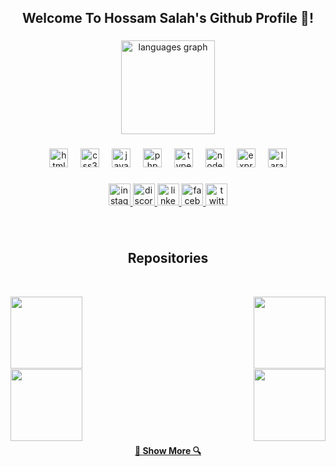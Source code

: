 <h2 align="center">Welcome To Hossam Salah's Github Profile 👋! </h2>

###

<div align="center">
  <img src="https://github-readme-stats.vercel.app/api/top-langs?username=hossamsalah22&locale=en&hide_title=false&layout=compact&card_width=320&langs_count=6&theme=dracula&hide_border=false" height="150" alt="languages graph"  />
</div>

###

<div align="center">
  <img src="https://cdn.jsdelivr.net/gh/devicons/devicon/icons/html5/html5-original.svg" height="30" alt="html5 logo"  />
  <img width="12" />
  <img src="https://cdn.jsdelivr.net/gh/devicons/devicon/icons/css3/css3-original.svg" height="30" alt="css3 logo"  />
  <img width="12" />
  <img src="https://cdn.jsdelivr.net/gh/devicons/devicon/icons/javascript/javascript-original.svg" height="30" alt="javascript logo"  />
  <img width="12" />
  <img src="https://cdn.jsdelivr.net/gh/devicons/devicon/icons/php/php-original.svg" height="30" alt="php logo"  />
  <img width="12" />
  <img src="https://cdn.jsdelivr.net/gh/devicons/devicon/icons/typescript/typescript-original.svg" height="30" alt="typescript logo"  />
  <img width="12" />
  <img src="https://cdn.jsdelivr.net/gh/devicons/devicon/icons/nodejs/nodejs-original.svg" height="30" alt="nodejs logo"  />
  <img width="12" />
  <img src="https://cdn.jsdelivr.net/gh/devicons/devicon/icons/express/express-original.svg" height="30" alt="express logo"  />
  <img width="12" />
  <img src="https://cdn.jsdelivr.net/gh/devicons/devicon/icons/laravel/laravel-plain.svg" height="30" alt="laravel logo"  />
</div>

###

<div align="center">
  <a href="https://www.instagram.com/hossamsalah22" target="_blank">
    <img src="https://img.shields.io/static/v1?message=Instagram&logo=instagram&label=&color=E4405F&logoColor=white&labelColor=&style=for-the-badge" height="35" alt="instagram logo"  />
  </a>
  <a href="https://discord.com/channels/@hossamsalah22" target="_blank">
    <img src="https://img.shields.io/static/v1?message=Discord&logo=discord&label=&color=7289DA&logoColor=white&labelColor=&style=for-the-badge" height="35" alt="discord logo"  />
  </a>
  <a href="https://www.linkedin.com/in/hossam-abbas/" target="_blank">
    <img src="https://img.shields.io/static/v1?message=LinkedIn&logo=linkedin&label=&color=0077B5&logoColor=white&labelColor=&style=for-the-badge" height="35" alt="linkedin logo"  />
  </a>
  <a href="https://www.facebook.com/hossamsalah22" target="_blank">
    <img src="https://img.shields.io/static/v1?message=Facebook&logo=facebook&label=&color=1877F2&logoColor=white&labelColor=&style=for-the-badge" height="35" alt="facebook logo"  />
  </a>
  <a href="https://twitter.com/hossamsalah02" target="_blank">
    <img src="https://img.shields.io/static/v1?message=Twitter&logo=twitter&label=&color=1DA1F2&logoColor=white&labelColor=&style=for-the-badge" height="35" alt="twitter logo"  />
  </a>
</div>

###

<br clear="both">

<h2 align="center">Repositories</h2>
<br>
<!-- First Row -->
<div width="100%" align="center">
  <a align="left" href="https://github.com/hossamsalah22/e-commerce.git" title="E-commerce Website Node.js Backend Repo"><img align="left" height="115" src="https://github-readme-stats.vercel.app/api/pin/?username=hossamsalah22&repo=e-commerce&theme=react&border_color=61dafb&border_radius=10">
  
  </a><a align="right" href="https://github.com/hossamsalah22/E-commerce_Front-end.git" title="E-commerce Website React Front Repo"><img align="right" height="115" src="https://github-readme-stats.vercel.app/api/pin/?username=hossamsalah22&repo=E-commerce_Front-end&theme=react&border_color=61dafb&border_radius=10"></a>
</div>
<br/><br/><br/><br/><br/><br/>
<!-- 2nd Row -->
<div width="100%" align="center">
  <a align="left" href="https://github.com/hossamsalah22/Multi-Vendor-Store.git" title="Multi Vendor Store Laravel"><img align="left" height="115" src="https://github-readme-stats.vercel.app/api/pin/?username=hossamsalah22&repo=Multi-Vendor-Store&theme=react&border_color=61dafb&border_radius=10">
  
  </a><a align="right" href="https://github.com/hossamsalah22/Hunting-Birds.git" title="Hunting Birds Game VanillaJs"><img align="right" height="115" src="https://github-readme-stats.vercel.app/api/pin/?username=hossamsalah22&repo=Hunting-Birds&theme=react&border_color=61dafb&border_radius=10"></a>
  </div>
<br/><br/><br/><br/><br/><br/>

<h4 align="center">
  <a href="https://github.com/hossamsalah22?tab=repositories" title="Show Repositories">🔎 Show More 🔍</a>
</h4>

###
